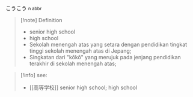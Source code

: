 こうこう
<small>n 
abbr
</small>
>[!note] Definition
>- senior high school
>- high school
>- Sekolah menengah atas yang setara dengan pendidikan tingkat tinggi sekolah menengah atas di Jepang;
>- Singkatan dari "kōkō" yang merujuk pada jenjang pendidikan terakhir di sekolah menengah atas;

>[!info] 
see: 
>- [[高等学校]] senior high school; high school
